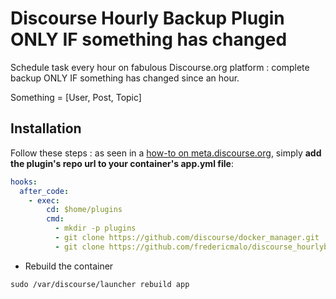 # Discourse Hourly Backup Plugin ONLY IF something has changed
Schedule task every hour on fabulous Discourse.org platform : complete backup ONLY IF something has changed since an hour. 

Something = [User, Post, Topic]


## Installation

Follow these steps : as seen in a [how-to on meta.discourse.org](https://meta.discourse.org/t/advanced-troubleshooting-with-docker/15927#Example:%20Install%20a%20plugin), simply **add the plugin's repo url to your container's app.yml file**:

```yml
hooks:
  after_code:
    - exec:
        cd: $home/plugins
        cmd:
          - mkdir -p plugins
          - git clone https://github.com/discourse/docker_manager.git
          - git clone https://github.com/fredericmalo/discourse_hourlybackup_plugin.git
```
* Rebuild the container

```
sudo /var/discourse/launcher rebuild app
```
